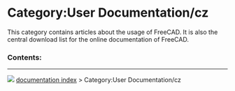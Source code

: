 # Category:User Documentation/cz
This category contains articles about the usage of FreeCAD. It is also the central download list for the online documentation of FreeCAD.

### Contents:



---
![](images/Right_arrow.png) [documentation index](../README.md) > Category:User Documentation/cz
